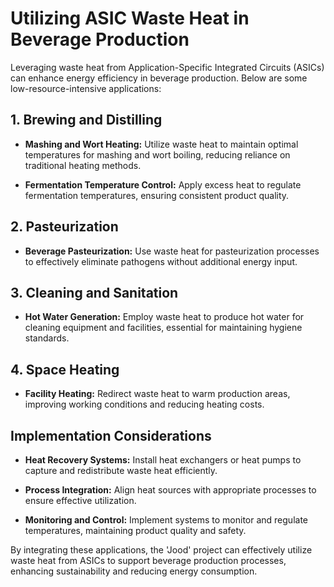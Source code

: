 # Utilizing ASIC Waste Heat in Beverage Production

Leveraging waste heat from Application-Specific Integrated Circuits (ASICs) can enhance energy efficiency in beverage production. Below are some low-resource-intensive applications:

## 1. Brewing and Distilling

- **Mashing and Wort Heating:** Utilize waste heat to maintain optimal temperatures for mashing and wort boiling, reducing reliance on traditional heating methods.

- **Fermentation Temperature Control:** Apply excess heat to regulate fermentation temperatures, ensuring consistent product quality.

## 2. Pasteurization

- **Beverage Pasteurization:** Use waste heat for pasteurization processes to effectively eliminate pathogens without additional energy input.

## 3. Cleaning and Sanitation

- **Hot Water Generation:** Employ waste heat to produce hot water for cleaning equipment and facilities, essential for maintaining hygiene standards.

## 4. Space Heating

- **Facility Heating:** Redirect waste heat to warm production areas, improving working conditions and reducing heating costs.

## Implementation Considerations

- **Heat Recovery Systems:** Install heat exchangers or heat pumps to capture and redistribute waste heat efficiently.

- **Process Integration:** Align heat sources with appropriate processes to ensure effective utilization.

- **Monitoring and Control:** Implement systems to monitor and regulate temperatures, maintaining product quality and safety.

By integrating these applications, the 'Jood' project can effectively utilize waste heat from ASICs to support beverage production processes, enhancing sustainability and reducing energy consumption.
